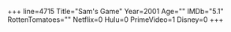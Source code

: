 +++
line=4715
Title="Sam's Game"
Year=2001
Age=""
IMDb="5.1"
RottenTomatoes=""
Netflix=0
Hulu=0
PrimeVideo=1
Disney=0
+++

